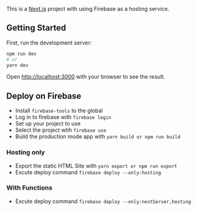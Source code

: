 This is a [Next.js](https://nextjs.org/) project with using Firebase as a hosting service.

## Getting Started

First, run the development server:

```bash
npm run dev
# or
yarn dev
```

Open [http://localhost:3000](http://localhost:3000) with your browser to see the result.
## Deploy on Firebase
- Install `firebase-tools` to the global
- Log in to firebase with `firebase login`
- Set up your project to use
- Select the project wtih `firebase use`
- Build the production mode app with `yarn build or npm run build`

### Hosting only
- Export the static HTML Site with `yarn export or npm run export`
- Excute deploy command `firebase deploy --only:hosting`

### With Functions
- Excute deploy command `firebase deploy --only:nextServer,hosting`
